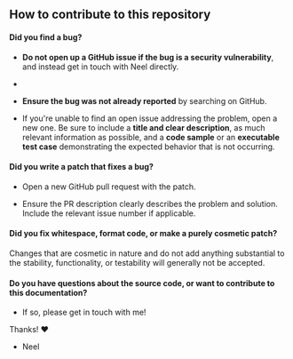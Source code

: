 ## How to contribute to this repository

#### **Did you find a bug?**

* **Do not open up a GitHub issue if the bug is a security vulnerability**, and instead get in touch with Neel directly.
* 
* **Ensure the bug was not already reported** by searching on GitHub.

* If you're unable to find an open issue addressing the problem, open a new one. Be sure to include a **title and clear description**, as much relevant information as possible, and a **code sample** or an **executable test case** demonstrating the expected behavior that is not occurring.

#### **Did you write a patch that fixes a bug?**

* Open a new GitHub pull request with the patch.

* Ensure the PR description clearly describes the problem and solution. Include the relevant issue number if applicable.

#### **Did you fix whitespace, format code, or make a purely cosmetic patch?**

Changes that are cosmetic in nature and do not add anything substantial to the stability, functionality, or testability will generally not be accepted.

#### **Do you have questions about the source code, or want to contribute to this documentation?**

* If so, please get in touch with me!

Thanks! :heart:

- Neel

